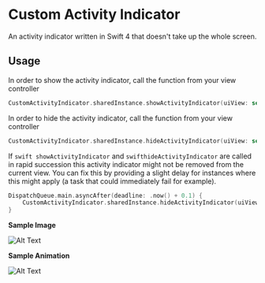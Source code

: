 # Custom Activity Indicator 
An activity indicator written in Swift 4 that doesn't take up the whole screen.


## Usage
In order to show the activity indicator, call the function from your view controller

```swift
CustomActivityIndicator.sharedInstance.showActivityIndicator(uiView: self.view)
```

In order to hide the activity indicator, call the function from your view controller

```swift
CustomActivityIndicator.sharedInstance.hideActivityIndicator(uiView: self.view)
```

If ```swift showActivityIndicator``` and ```swifthideActivityIndicator``` are called in rapid succession this activity indicator might not be removed from the current view. You can fix this by providing a slight delay for instances where this might apply (a task that could immediately fail for example).

```swift
DispatchQueue.main.asyncAfter(deadline: .now() + 0.1) {
    CustomActivityIndicator.sharedInstance.hideActivityIndicator(uiView: self.view)
}
```

**Sample Image**  
  
  ![Alt Text](https://github.com/dtroupe18/CustomActivityIndicator/blob/master/ReadMe/screenShot.PNG)

  
**Sample Animation**
  
  ![Alt Text](https://github.com/dtroupe18/CustomActivityIndicator/blob/master/ReadMe/indicator.gif)
  
